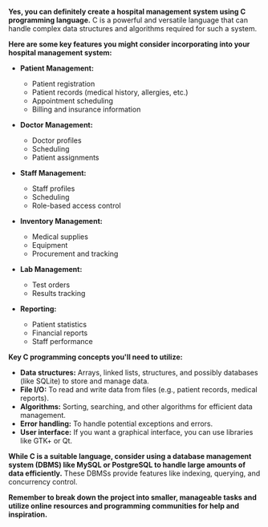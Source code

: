 **Yes, you can definitely create a hospital management system using C programming language.** C is a powerful and versatile language that can handle complex data structures and algorithms required for such a system.

**Here are some key features you might consider incorporating into your hospital management system:**

* **Patient Management:**
  * Patient registration
  * Patient records (medical history, allergies, etc.)
  * Appointment scheduling
  * Billing and insurance information

* **Doctor Management:**
  * Doctor profiles
  * Scheduling
  * Patient assignments

* **Staff Management:**
  * Staff profiles
  * Scheduling
  * Role-based access control

* **Inventory Management:**
  * Medical supplies
  * Equipment
  * Procurement and tracking

* **Lab Management:**
  * Test orders
  * Results tracking

* **Reporting:**
  * Patient statistics
  * Financial reports
  * Staff performance

**Key C programming concepts you'll need to utilize:**

* **Data structures:** Arrays, linked lists, structures, and possibly databases (like SQLite) to store and manage data.
* **File I/O:** To read and write data from files (e.g., patient records, medical reports).
* **Algorithms:** Sorting, searching, and other algorithms for efficient data management.
* **Error handling:** To handle potential exceptions and errors.
* **User interface:** If you want a graphical interface, you can use libraries like GTK+ or Qt.

**While C is a suitable language, consider using a database management system (DBMS) like MySQL or PostgreSQL to handle large amounts of data efficiently.** These DBMSs provide features like indexing, querying, and concurrency control.

**Remember to break down the project into smaller, manageable tasks and utilize online resources and programming communities for help and inspiration.**
